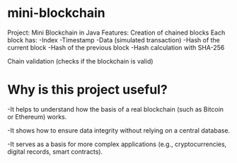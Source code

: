 # mini-blockchain
Project: Mini Blockchain in Java
Features:
Creation of chained blocks
Each block has:
-Index
-Timestamp
-Data (simulated transaction)
-Hash of the current block
-Hash of the previous block
-Hash calculation with SHA-256

Chain validation (checks if the blockchain is valid)


# Why is this project useful?

-It helps to understand how the basis of a real blockchain (such as Bitcoin or Ethereum) works.

-It shows how to ensure data integrity without relying on a central database.

-It serves as a basis for more complex applications (e.g., cryptocurrencies, digital records, smart contracts).
